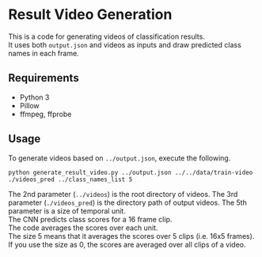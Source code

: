 # Result Video Generation
This is a code for generating videos of classification results.  
It uses both ```output.json``` and videos as inputs and draw predicted class names in each frame.

## Requirements
* Python 3
* Pillow
* ffmpeg, ffprobe

## Usage
To generate videos based on ```../output.json```, execute the following.
```
python generate_result_video.py ../output.json ../../data/train-video ./videos_pred ../class_names_list 5
```
The 2nd parameter (```../videos```) is the root directory of videos.
The 3rd parameter (```./videos_pred```) is the directory path of output videos.
The 5th parameter is a size of temporal unit.  
The CNN predicts class scores for a 16 frame clip.  
The code averages the scores over each unit.  
The size 5 means that it averages the scores over 5 clips (i.e. 16x5 frames).  
If you use the size as 0, the scores are averaged over all clips of a video.  
